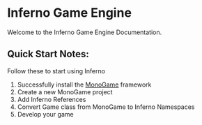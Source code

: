 # Inferno Game Engine
Welcome to the Inferno Game Engine Documentation.

## Quick Start Notes:
Follow these to start using Inferno

1. Successfully install the [MonoGame](https://monogame.net) framework
2. Create a new MonoGame project
3. Add Inferno References
4. Convert Game class from MonoGame to Inferno Namespaces
5. Develop your game
